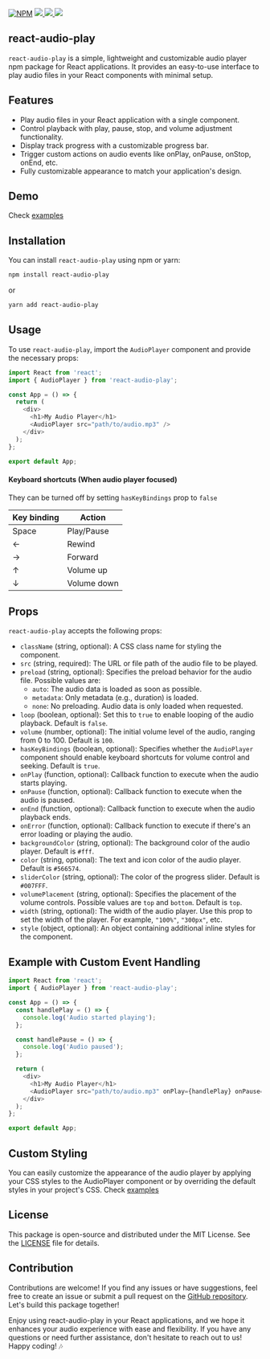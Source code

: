 [![NPM](https://img.shields.io/npm/v/react-audio-play.svg)](https://www.npmjs.com/package/react-audio-play) <a href="https://github.com/riyaddecoder/react-audio-play/issues">
<img src="https://img.shields.io/github/issues/riyaddecoder/react-audio-play"/> </a> <a href="https://github.com/riyaddecoder/react-audio-play/blob/master/LICENSE">
<img src="https://img.shields.io/github/license/riyaddecoder/react-audio-play"/> </a> <a href="https://www.buymeacoffee.com/riyaddecoder">
<img src="https://img.shields.io/badge/sponsor-buy%20me%20a%20coffee-yellow?logo=buymeacoffee"/> </a>

## react-audio-play

`react-audio-play` is a simple, lightweight and customizable audio player npm package for React applications. It provides an easy-to-use interface to play audio files in your React components with
minimal setup.

<!-- ![react-audio-play](https://example.com/react-audio-play-demo.gif) -->

## Features

- Play audio files in your React application with a single component.
- Control playback with play, pause, stop, and volume adjustment functionality.
- Display track progress with a customizable progress bar.
- Trigger custom actions on audio events like onPlay, onPause, onStop, onEnd, etc.
- Fully customizable appearance to match your application's design.

## Demo

Check [examples](https://riyaddecoder.github.io/react-audio-play/#example-usage)

## Installation

You can install `react-audio-play` using npm or yarn:

```bash
npm install react-audio-play
```

or

```bash
yarn add react-audio-play
```

## Usage

To use `react-audio-play`, import the `AudioPlayer` component and provide the necessary props:

```js
import React from 'react';
import { AudioPlayer } from 'react-audio-play';

const App = () => {
  return (
    <div>
      <h1>My Audio Player</h1>
      <AudioPlayer src="path/to/audio.mp3" />
    </div>
  );
};

export default App;
```

#### Keyboard shortcuts (When audio player focused)

They can be turned off by setting `hasKeyBindings` prop to `false`

| Key binding | Action |
| ----------- | ------ |
| Space       | Play/Pause |
| ←           | Rewind |
| →           | Forward |
| ↑           | Volume up |
| ↓           | Volume down |

## Props

`react-audio-play` accepts the following props:

- `className` (string, optional): A CSS class name for styling the component.
- `src` (string, required): The URL or file path of the audio file to be played.
- `preload` (string, optional): Specifies the preload behavior for the audio file. Possible values are:
  - `auto`: The audio data is loaded as soon as possible.
  - `metadata`: Only metadata (e.g., duration) is loaded.
  - `none`: No preloading. Audio data is only loaded when requested.
- `loop` (boolean, optional): Set this to `true` to enable looping of the audio playback. Default is `false`.
- `volume` (number, optional): The initial volume level of the audio, ranging from 0 to 100. Default is `100`.
- `hasKeyBindings` (boolean, optional): Specifies whether the `AudioPlayer` component should enable keyboard shortcuts for volume control and seeking. Default is `true`.
- `onPlay` (function, optional): Callback function to execute when the audio starts playing.
- `onPause` (function, optional): Callback function to execute when the audio is paused.
- `onEnd` (function, optional): Callback function to execute when the audio playback ends.
- `onError` (function, optional): Callback function to execute if there's an error loading or playing the audio.
- `backgroundColor` (string, optional): The background color of the audio player. Default is `#fff`.
- `color` (string, optional): The text and icon color of the audio player. Default is `#566574`.
- `sliderColor` (string, optional): The color of the progress slider. Default is `#007FFF`.
- `volumePlacement` (string, optional): Specifies the placement of the volume controls. Possible values are `top` and `bottom`. Default is `top`.
- `width` (string, optional): The width of the audio player. Use this prop to set the width of the player. For example, `"100%"`, `"300px"`, etc.
- `style` (object, optional): An object containing additional inline styles for the component.

## Example with Custom Event Handling

```js
import React from 'react';
import { AudioPlayer } from 'react-audio-play';

const App = () => {
  const handlePlay = () => {
    console.log('Audio started playing');
  };

  const handlePause = () => {
    console.log('Audio paused');
  };

  return (
    <div>
      <h1>My Audio Player</h1>
      <AudioPlayer src="path/to/audio.mp3" onPlay={handlePlay} onPause={handlePause} />
    </div>
  );
};

export default App;
```

## Custom Styling

You can easily customize the appearance of the audio player by applying your CSS styles to the AudioPlayer component or by overriding the default styles in your project's CSS. Check
[examples](https://riyaddecoder.github.io/react-audio-play/#styled-examples)

## License

This package is open-source and distributed under the MIT License. See the [LICENSE](https://github.com/riyaddecoder/react-audio-play/blob/master/LICENSE) file for details.

## Contribution

Contributions are welcome! If you find any issues or have suggestions, feel free to create an issue or submit a pull request on the
[GitHub repository](https://github.com/riyaddecoder/react-audio-play/). Let's build this package together!

<!-- ![react-audio-play](https://example.com/react-audio-play-demo.gif) -->

Enjoy using react-audio-play in your React applications, and we hope it enhances your audio experience with ease and flexibility. If you have any questions or need further assistance, don't hesitate
to reach out to us! Happy coding! 🎶
